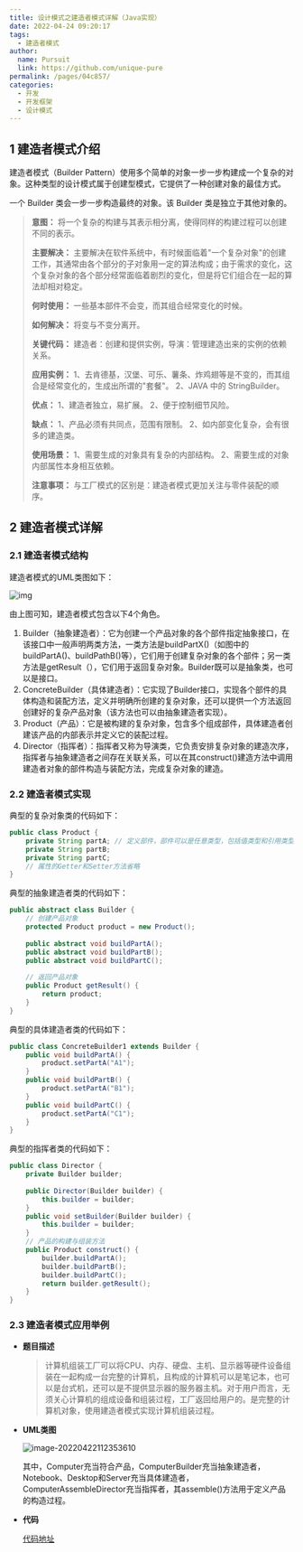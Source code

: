 ```yaml
---
title: 设计模式之建造者模式详解（Java实现）
date: 2022-04-24 09:20:17
tags: 
  - 建造者模式
author: 
  name: Pursuit
  link: https://github.com/unique-pure
permalink: /pages/04c857/
categories: 
  - 开发
  - 开发框架
  - 设计模式
---
```

## 1 建造者模式介绍

建造者模式（Builder Pattern）使用多个简单的对象一步一步构建成一个复杂的对象。这种类型的设计模式属于创建型模式，它提供了一种创建对象的最佳方式。

一个 Builder 类会一步一步构造最终的对象。该 Builder 类是独立于其他对象的。

> **意图：** 将一个复杂的构建与其表示相分离，使得同样的构建过程可以创建不同的表示。
>
> **主要解决：** 主要解决在软件系统中，有时候面临着"一个复杂对象"的创建工作，其通常由各个部分的子对象用一定的算法构成；由于需求的变化，这个复杂对象的各个部分经常面临着剧烈的变化，但是将它们组合在一起的算法却相对稳定。
>
> **何时使用：** 一些基本部件不会变，而其组合经常变化的时候。
>
> **如何解决：** 将变与不变分离开。
>
> **关键代码：** 建造者：创建和提供实例，导演：管理建造出来的实例的依赖关系。
>
> **应用实例：** 1、去肯德基，汉堡、可乐、薯条、炸鸡翅等是不变的，而其组合是经常变化的，生成出所谓的"套餐"。 2、JAVA 中的 StringBuilder。
>
> **优点：** 1、建造者独立，易扩展。 2、便于控制细节风险。
>
> **缺点：** 1、产品必须有共同点，范围有限制。 2、如内部变化复杂，会有很多的建造类。
>
> **使用场景：** 1、需要生成的对象具有复杂的内部结构。 2、需要生成的对象内部属性本身相互依赖。
>
> **注意事项：** 与工厂模式的区别是：建造者模式更加关注与零件装配的顺序。

## 2 建造者模式详解

### 2.1 建造者模式结构

建造者模式的UML类图如下：

![img](https://raw.githubusercontent.com/unique-pure/NewPicGoLibrary/main/img/40c35512ccb37dfcc48e4c95537583df-20231125205916176.gif)

由上图可知，建造者模式包含以下4个角色。

1. Builder（抽象建造者）：它为创建一个产品对象的各个部件指定抽象接口，在该接口中一般声明两类方法，一类方法是buildPartX()（如图中的buildPartA()、buildPathB()等），它们用于创建复杂对象的各个部件；另一类方法是getResult（），它们用于返回复杂对象。Builder既可以是抽象类，也可以是接口。
2. ConcreteBuilder（具体建造者）：它实现了Builder接口，实现各个部件的具体构造和装配方法，定义并明确所创建的复杂对象，还可以提供一个方法返回创建好的复杂产品对象（该方法也可以由抽象建造者实现）。
3. Product（产品）：它是被构建的复杂对象，包含多个组成部件，具体建造者创建该产品的内部表示并定义它的装配过程。
4. Director（指挥者）：指挥者又称为导演类，它负责安排复杂对象的建造次序，指挥者与抽象建造者之间存在关联关系，可以在其construct()建造方法中调用建造者对象的部件构造与装配方法，完成复杂对象的建造。

### 2.2 建造者模式实现

典型的复杂对象类的代码如下：

```java
public class Product {
    private String partA; // 定义部件，部件可以是任意类型，包括值类型和引用类型
    private String partB;
    private String partC;
    // 属性的Getter和Setter方法省略
}
```

典型的抽象建造者类的代码如下：

```java
public abstract class Builder {
    // 创建产品对象
    protected Product product = new Product();
    
    public abstract void buildPartA();
    public abstract void buildPartB();
    public abstract void buildPartC();
    
    // 返回产品对象
    public Product getResult() {
        return product;
    }
}
```

典型的具体建造者类的代码如下：

```java
public class ConcreteBuilder1 extends Builder {
    public void buildPartA() {
        product.setPartA("A1");
    }
    public void buildPartB() {
        product.setPartA("B1");
    }
    public void buildPartC() {
        product.setPartA("C1");
    }
}
```

典型的指挥者类的代码如下：

```java
public class Director {
    private Builder builder;
    
    public Director(Builder builder) {
        this.builder = builder;
    }
    public void setBuilder(Builder builder) {
        this.builder = builder;
    }
    // 产品的构建与组装方法
    public Product construct() {
        builder.buildPartA();
        builder.buildPartB();
        builder.buildPartC();
        return builder.getResult();
    }
}
```

### 2.3 建造者模式应用举例

* **题目描述**

	> 计算机组装工厂可以将CPU、内存、硬盘、主机、显示器等硬件设备组装在一起构成一台完整的计算机，且构成的计算机可以是笔记本，也可以是台式机，还可以是不提供显示器的服务器主机。对于用户而言，无须关心计算机的组成设备和组装过程，工厂返回给用户的。是完整的计算机对象，使用建造者模式实现计算机组装过程。

* **UML类图**

	![image-20220422112353610](https://raw.githubusercontent.com/unique-pure/NewPicGoLibrary/main/img/1fdeeeff495aee804c759ee81b8094b6.png)

	其中，Computer充当符合产品，ComputerBuilder充当抽象建造者，Notebook、Desktop和Server充当具体建造者，ComputerAssembleDirector充当指挥者，其assemble()方法用于定义产品的构造过程。

* **代码**

	[代码地址](https://github.com/unique-pure/designpattern_code/tree/main/src/builder_pattern)